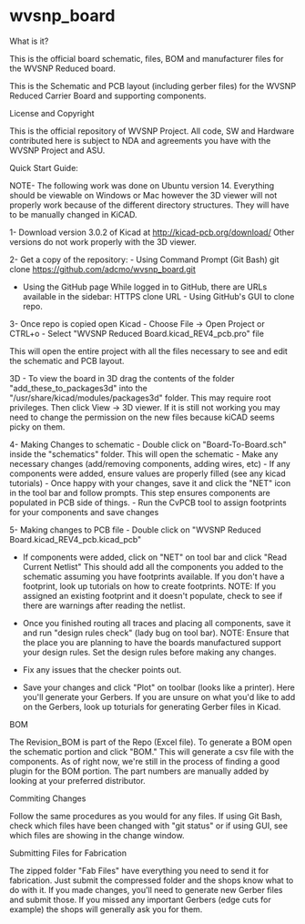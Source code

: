 # wvsnp_board

What is it?

This is the official board schematic, files, BOM and manufacturer files for the WVSNP Reduced board.

This is the Schematic and PCB layout (including gerber files) for the WVSNP Reduced Carrier Board 
and supporting components.

License and Copyright

This is the official repository of WVSNP Project. All code, SW and Hardware contributed here is 
subject to NDA and agreements you have with the WVSNP Project and ASU.

Quick Start Guide:

NOTE- The following work was done on Ubuntu version 14. Everything should be viewable on Windows or Mac however the 3D viewer will not properly work because of the different directory structures. They will have to be manually changed in KiCAD. 

1- Download version 3.0.2 of Kicad at http://kicad-pcb.org/download/
Other versions do not work properly with the 3D viewer.

2- Get a copy of the repository: - Using Command Prompt (Git Bash) git clone 
   https://github.com/adcmo/wvsnp_board.git
   - Using the GitHub page While logged in to GitHub, there are URLs available 
    in the sidebar: HTTPS clone URL - Using GitHub's GUI to clone repo.

3- Once repo is copied open Kicad - Choose File -> Open Project or CTRL+o - 
   Select "WVSNP Reduced Board.kicad_REV4_pcb.pro" file

   This will open the entire project with all the files necessary to see and 
   edit the schematic and PCB layout. 


3D - To view the board in 3D drag the contents of the folder "add_these_to_packages3d" into the "/usr/share/kicad/modules/packages3d" folder.
     This may require root privileges. Then click View -> 3D viewer. If it is still not working you may need to change the permission on the new files because kiCAD seems picky on them. 

   
4- Making Changes to schematic - Double click on "Board-To-Board.sch" inside the "schematics" folder. 
   This will open the schematic - Make any necessary changes (add/removing 
   components, adding wires, etc) - If any components were added, ensure values 
   are properly filled (see any kicad tutorials) - Once happy with your changes, 
   save it and click the "NET" icon in the tool bar and follow prompts. This step 
   ensures components are populated in PCB side of things. - Run the CvPCB tool 
   to assign footprints for your components and save changes

5- Making changes to PCB file - Double click on "WVSNP Reduced Board.kicad_REV4_pcb.kicad_pcb" 
   - If components were added, click on "NET" on tool bar and click "Read Current 
     Netlist" This should add all the components you added to the schematic assuming 
     you have footprints available. If you don't have a footprint, look up tutorials 
     on how to create footprints. NOTE: If you assigned an existing footprint and it 
     doesn't populate, check to see if there are warnings after reading the netlist.

   - Once you finished routing all traces and placing all components, save it and run 
     "design rules check" (lady bug on tool bar).
     NOTE: Ensure that the place you are planning to have the boards manufactured 
     support your design rules. Set the design rules before making any changes.

   - Fix any issues that the checker points out. 
   - Save your changes and click "Plot" on toolbar (looks like a printer). Here you'll 
     generate your Gerbers. If you are unsure on what you'd like to add on the Gerbers, 
     look up toturials for generating Gerber files in Kicad. 
     
   
   
BOM

The Revision_BOM is part of the Repo (Excel file). To generate a BOM open the schematic 
portion and click "BOM." This will generate a csv file with the components. As of right 
now, we're still in the process of finding a good plugin for the BOM portion. The part 
numbers are manually added by looking at your preferred distributor.

Commiting Changes

Follow the same procedures as you would for any files. If using Git Bash, check which 
files have been changed with "git status" or if using GUI, see which files are showing 
in the change window.

Submitting Files for Fabrication

The zipped folder "Fab Files" have everything you need to send it for fabrication. 
Just submit the compressed folder and the shops know what to do with it. If you made 
changes, you'll need to generate new Gerber files and submit those. If you missed any 
important Gerbers (edge cuts for example) the shops will generally ask you for them.
